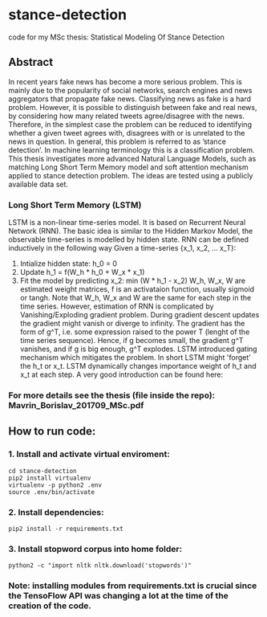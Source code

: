 # stance-detection
code for my MSc thesis: Statistical Modeling Of Stance Detection

## Abstract
In recent years fake news has become a more serious problem. This is mainly due to the popularity of social networks, search engines and news aggregators that propagate fake news. Classifying news as fake is a hard problem. However, it is possible to distinguish between fake and real news, by considering how many related tweets agree/disagree with the news. Therefore, in the simplest case the problem can be reduced to identifying whether a given tweet agrees with, disagrees with or is unrelated to the news in question. In general, this problem is referred to as ’stance detection’. In machine learning terminology this is a classification problem. This thesis investigates more advanced Natural Language Models, such as matching Long Short Term Memory model and soft attention mechanism applied to stance detection problem. The ideas are tested using a publicly available data set.

### Long Short Term Memory (LSTM)
LSTM is a non-linear time-series model. It is based on Recurrent Neural Network (RNN). The basic idea is similar to the Hidden Markov Model, the observable time-series is modelled by hidden state.
RNN can be defined inductively in the following way
Given a time-series {x_1, x_2, ... x_T}:
 1. Intialize hidden state: h_0 = 0
 2. Update h_1 = f(W_h * h_0 + W_x * x_1)
 3. Fit the model by predicting x_2: min (W * h_1 - x_2)
W_h, W_x, W are estimated weight matrices, f is an activataion function, usually sigmoid or tangh. Note that W_h, W_x and W are the same for each step in the time series.
However, estimation of RNN is complicated by Vanishing/Exploding gradient problem. During gradient descent updates the gradient might vanish or diverge to infinity. The gradient has the form of g^T, i.e. some expression raised to the power T (lenght of the time series sequence). Hence, if g becomes small, the gradient g^T vanishes, and if g is big enough, g^T explodes.
LSTM introduced gating mechanism which mitigates the problem. In short LSTM might 'forget' the h_t or x_t. LSTM dynamically changes importance weight of h_t and x_t at each step. A very good introduction can be found here: 

### For more details see the thesis (file inside the repo): Mavrin_Borislav_201709_MSc.pdf

## How to run code:
### 1. Install and activate virtual enviroment:
 ```
 cd stance-detection
 pip2 install virtualenv
 virtualenv -p python2 .env
 source .env/bin/activate
 ```
### 2. Install dependencies:
 ```
 pip2 install -r requirements.txt
 ```
### 3. Install stopword corpus into home folder:
```
python2 -c "import nltk nltk.download('stopwords')"
```
### Note: installing modules from requirements.txt is crucial since the TensoFlow API was changing a lot at the time of the creation of the code.
